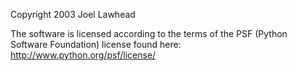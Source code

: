 Copyright 2003 Joel Lawhead

The software is licensed according to the terms of the PSF (Python Software Foundation) license found here: http://www.python.org/psf/license/